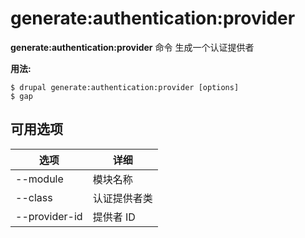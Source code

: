 # generate:authentication:provider
**generate:authentication:provider** 命令 生成一个认证提供者

**用法:**
```
$ drupal generate:authentication:provider [options] 
$ gap  
```

## 可用选项
选项 | 详细
-------|-------------
--module | 模块名称
--class | 认证提供者类
--provider-id | 提供者 ID

